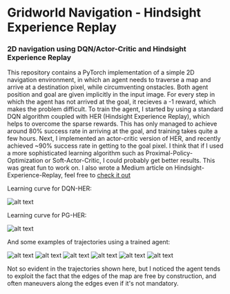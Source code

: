 # Gridworld Navigation - Hindsight Experience Replay
### 2D navigation using DQN/Actor-Critic and Hindsight Experience Replay

This repository contains a PyTorch implementation of a simple 2D navigation environment, in which an agent needs to traverse a map and arrive at a destination pixel, while circumventing onstacles. Both agent position and goal are given implicitly in the input image.
For every step in which the agent has not arrived at the goal, it recieves a -1 reward, which makes the problem difficult. To train the agent, I started by using a standard DQN algorithm coupled with HER (Hindsight Experience Replay), which helps to overcome the sparse rewards. This has only managed to achieve around 80% success rate in arriving at the goal, and training takes quite a few hours. Next, I implemented an actor-critic version of HER, and recently achieved ~90% success rate in getting to the goal pixel. I think that if I used a more sophisticated learning algorithm such as Proximal-Policy-Optimization or Soft-Actor-Critic, I could probably get better results. This was great fun to work on. I also wrote a Medium article on Hindsight-Experience-Replay, feel free to [check it out](https://towardsdatascience.com/reinforcement-learning-with-hindsight-experience-replay-1fee5704f2f8)

Learning curve for DQN-HER:

![alt text](https://user-images.githubusercontent.com/46422351/55673889-a6f6e000-58b6-11e9-980f-b07cac8b8b13.png)



Learning curve for PG-HER:

![alt text](https://user-images.githubusercontent.com/46422351/58496974-9f9bd680-8183-11e9-929e-679b2fb3ef6b.png)



And some examples of trajectories using a trained agent:

![alt text](https://user-images.githubusercontent.com/46422351/55673893-b1b17500-58b6-11e9-9293-364000ef4751.png)
![alt text](https://user-images.githubusercontent.com/46422351/55673896-b8d88300-58b6-11e9-8ced-4fe95394bd9b.png)
![alt text](https://user-images.githubusercontent.com/46422351/55673898-c4c44500-58b6-11e9-8a27-ffadcc98eb73.png)
![alt text](https://user-images.githubusercontent.com/46422351/55673901-d0177080-58b6-11e9-94a6-744ca3c52a85.png)
![alt text](https://user-images.githubusercontent.com/46422351/55673904-d6a5e800-58b6-11e9-8c76-8573d8781633.png)
![alt text](https://user-images.githubusercontent.com/46422351/55673910-e0c7e680-58b6-11e9-9f5d-3cf488c36318.png)


Not so evident in the trajectories shown here, but I noticed the agent tends to exploit the fact that the edges of the map are free by construction, and often maneuvers along the edges even if it's not mandatory.
